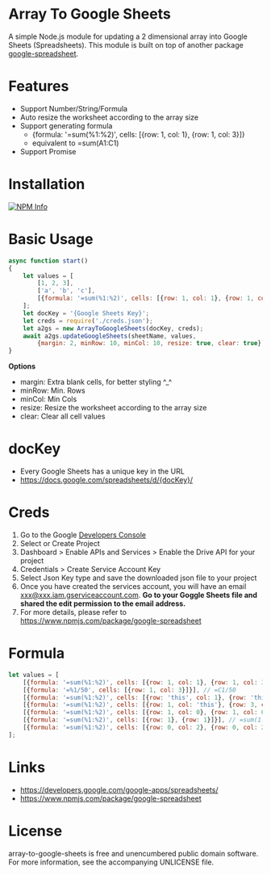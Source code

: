 # Array To Google Sheets #

A simple Node.js module for updating a 2 dimensional array into Google Sheets (Spreadsheets).
This module is built on top of another package [google-spreadsheet](https://www.npmjs.com/package/google-spreadsheet). 

# Features

- Support Number/String/Formula
- Auto resize the worksheet according to the array size
- Support generating formula
  - {formula: '=sum(%1:%2)', cells: [{row: 1, col: 1}, {row: 1, col: 3}]}
  - equivalent to =sum(A1:C1)
- Support Promise
                
# Installation

[![NPM Info](https://nodei.co/npm/array-to-google-sheets.png?downloads=true&downloadRank=true&stars=true)](https://www.npmjs.org/package/array-to-google-sheets)

# Basic Usage

```javascript
async function start()
{
    let values = [
        [1, 2, 3],
        ['a', 'b', 'c'],
        [{formula: '=sum(%1:%2)', cells: [{row: 1, col: 1}, {row: 1, col: 3}]}], // =sum(A1:C1)
    ];
    let docKey = '{Google Sheets Key}';
    let creds = require('./creds.json');
    let a2gs = new ArrayToGoogleSheets(docKey, creds);
    await a2gs.updateGoogleSheets(sheetName, values, 
        {margin: 2, minRow: 10, minCol: 10, resize: true, clear: true});
}
```

__Options__
- margin: Extra blank cells, for better styling ^_^
- minRow: Min. Rows
- minCol: Min Cols
- resize: Resize the worksheet according to the array size
- clear: Clear all cell values

# docKey 

- Every Google Sheets has a unique key in the URL
- https://docs.google.com/spreadsheets/d/{docKey}/

# Creds

1. Go to the Google [Developers Console](https://console.developers.google.com/cloud-resource-manager)
2. Select or Create Project
3. Dashboard > Enable APIs and Services > Enable the Drive API for your project
4. Credentials > Create Service Account Key
5. Select Json Key type and save the downloaded json file to your project
6. Once you have created the services account, you will have an email xxx@xxx.iam.gserviceaccount.com. **Go to your Goggle Sheets file and shared the edit permission to the email address.**
2. For more details, please refer to https://www.npmjs.com/package/google-spreadsheet

# Formula 

```javascript
let values = [
    [{formula: '=sum(%1:%2)', cells: [{row: 1, col: 1}, {row: 1, col: 3}]}], // =sum(A1:C1)
    [{formula: '=%1/50', cells: [{row: 1, col: 3}]}], // =C1/50
    [{formula: '=sum(%1:%2)', cells: [{row: 'this', col: 1}, {row: 'this', col: 3}]}], // =sum(A3:C3)
    [{formula: '=sum(%1:%2)', cells: [{row: 1, col: 'this'}, {row: 3, col: 'this'}]}], // =sum(A1:A3);
    [{formula: '=sum(%1:%2)', cells: [{row: 1, col: 0}, {row: 1, col: 0}]}], // =sum(1:1);
    [{formula: '=sum(%1:%2)', cells: [{row: 1}, {row: 1}]}], // =sum(1:1);
    [{formula: '=sum(%1:%2)', cells: [{row: 0, col: 2}, {row: 0, col: 2}]}] // =sum(B:B);
];
```

# Links
- https://developers.google.com/google-apps/spreadsheets/
- https://www.npmjs.com/package/google-spreadsheet

# License

array-to-google-sheets is free and unencumbered public domain software. For more information, see the accompanying UNLICENSE file.
